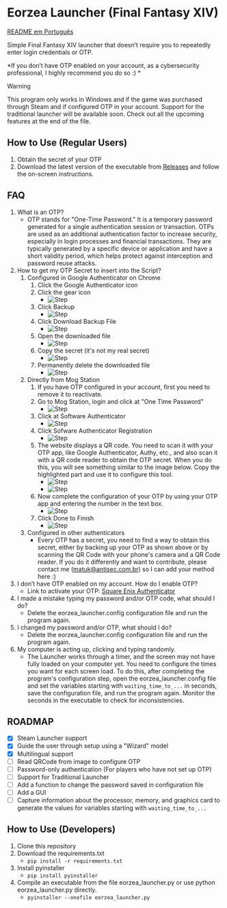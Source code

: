 # Eorzea Launcher (Final Fantasy XIV)
[README em Português](README-pt.md)

Simple Final Fantasy XIV launcher that doesn’t require you to repeatedly enter login credentials or OTP.

*If you don’t have OTP enabled on your account, as a cybersecurity professional, I highly recommend you do so :) *

> [!WARNING]
> This program only works in Windows and if the game was purchased through Steam and if configured OTP in your account. Support for the traditional launcher will be available soon. Check out all the upcoming features at the end of the file.

## How to Use (Regular Users)
1. Obtain the secret of your OTP
2. Download the latest version of the executable from [Releases](https://github.com/victormatuk/eorzea_launcher/releases/download/prod/eorzea_launcher.exe) and follow the on-screen instructions.

## FAQ
1. What is an OTP?
   - OTP stands for "One-Time Password." It is a temporary password generated for a single authentication session or transaction. OTPs are used as an additional authentication factor to increase security, especially in login processes and financial transactions. They are typically generated by a specific device or application and have a short validity period, which helps protect against interception and password reuse attacks.
2. How to get my OTP Secret to insert into the Script?
   1. Configured in Google Authenticator on Chrome
      1. Click the Google Authenticator icon
      2. Click the gear icon
         - ![Step](/images/step1.jpg)
      3. Click Backup
         - ![Step](/images/step2.jpg)
      3. Click Download Backup File
         - ![Step](/images/step3.jpg)
      4. Open the downloaded file
         - ![Step](/images/step4.jpg)
      5. Copy the secret (it's not my real secret)
         - ![Step](/images/step5.jpg)
      6. Permanently delete the downloaded file
         - ![Step](/images/step6.jpg)
   2. Directly from Mog Station
      1. If you have OTP configured in your account, first you need to remove it to reactivate.
      2. Go to Mog Station, login and click at "One Time Password"
         - ![Step](/images/mogstation/step1.jpg)
      3. Click at Software Authenticator
         - ![Step](/images/mogstation/step2.jpg)
      3. Click Sofware Authenticator Registration
         - ![Step](/images/mogstation/step3.jpg)
      4. The website displays a QR code. You need to scan it with your OTP app, like Google Authenticator, Authy, etc., and also scan it with a QR code reader to obtain the OTP secret. When you do this, you will see something similar to the image below. Copy the highlighted part and use it to configure this tool.
         - ![Step](/images/mogstation/step4.jpg)
         - ![Step](/images/step5.jpg)
      5. Now complete the configuration of your OTP by using your OTP app and entering the number in the text box.
         - ![Step](/images/mogstation/step5.jpg)
      6. Click Done to Finish
         - ![Step](/images/mogstation/step6.jpg)
   3. Configured in other authenticators
      - Every OTP has a secret, you need to find a way to obtain this secret, either by backing up your OTP as shown above or by scanning the QR Code with your phone's camera and a QR Code reader. If you do it differently and want to contribute, please contact me (matuk@antisec.com.br) so I can add your method here :)
3. I don’t have OTP enabled on my account. How do I enable OTP?
   - Link to activate your OTP: [Square Enix Authenticator](https://www.square-enix-games.com/en_US/seaccount/otp/authenticator.html)
4. I made a mistake typing my password and/or OTP code, what should I do?
   - Delete the eorzea_launcher.config configuration file and run the program again.
5. I changed my password and/or OTP, what should I do?
   - Delete the eorzea_launcher.config configuration file and run the program again.
6. My computer is acting up, clicking and typing randomly.
   - The Launcher works through a timer, and the screen may not have fully loaded on your computer yet. You need to configure the times you want for each screen load. To do this, after completing the program's configuration step, open the eorzea_launcher.config file and set the variables starting with `waiting_time_to_...` in seconds, save the configuration file, and run the program again. Monitor the seconds in the executable to check for inconsistencies.

## ROADMAP
- [x] Steam Launcher support
- [x] Guide the user through setup using a "Wizard" model
- [x] Multilingual support
- [ ] Read QRCode from image to configure OTP
- [ ] Password-only authentication (For players who have not set up OTP)
- [ ] Support for Traditional Launcher
- [ ] Add a function to change the password saved in configuration file
- [ ] Add a GUI
- [ ] Capture information about the processor, memory, and graphics card to generate the values for variables starting with `waiting_time_to_...`

## How to Use (Developers)
1. Clone this repository
2. Download the requirements.txt
   - `pip install -r requirements.txt`
3. Install pyinstaller
   - `pip install pyinstaller`
4. Compile an executable from the file eorzea_launcher.py or use python eorzea_launcher.py directly.
   - `pyinstaller --onefile eorzea_launcher.py`